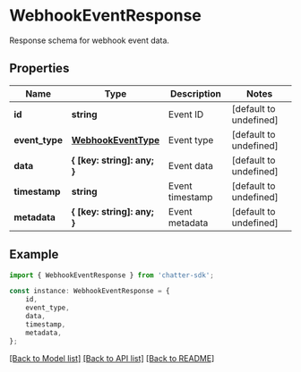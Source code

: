 # WebhookEventResponse

Response schema for webhook event data.

## Properties

Name | Type | Description | Notes
------------ | ------------- | ------------- | -------------
**id** | **string** | Event ID | [default to undefined]
**event_type** | [**WebhookEventType**](WebhookEventType.md) | Event type | [default to undefined]
**data** | **{ [key: string]: any; }** | Event data | [default to undefined]
**timestamp** | **string** | Event timestamp | [default to undefined]
**metadata** | **{ [key: string]: any; }** | Event metadata | [default to undefined]

## Example

```typescript
import { WebhookEventResponse } from 'chatter-sdk';

const instance: WebhookEventResponse = {
    id,
    event_type,
    data,
    timestamp,
    metadata,
};
```

[[Back to Model list]](../README.md#documentation-for-models) [[Back to API list]](../README.md#documentation-for-api-endpoints) [[Back to README]](../README.md)
